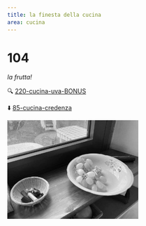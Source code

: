 ```yaml
---
title: la finesta della cucina
area: cucina
---
```

# 104
_la frutta!_

🔍 [220-cucina-uva-BONUS](220-cucina-uva-BONUS.md)

⬇️ [85-cucina-credenza](85-cucina-credenza.md)

![foto_83](_assets/preview/foto_83.jpg)